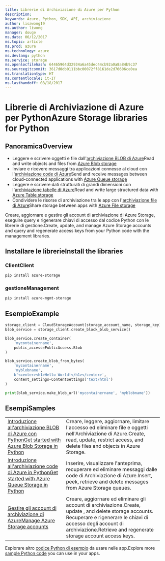 ```yaml
---
title: Librerie di Archiviazione di Azure per Python
description: 
keywords: Azure, Python, SDK, API, archiviazione
author: lisawong19
ms.author: liwong
manager: douge
ms.date: 06/12/2017
ms.topic: article
ms.prod: azure
ms.technology: azure
ms.devlang: python
ms.service: storage
ms.openlocfilehash: 64465964d32934a6a45dec44cb92a0a8a84b9c37
ms.sourcegitcommit: 3617d0db0111bbc00072ff8161de2d76606ce0ea
ms.translationtype: HT
ms.contentlocale: it-IT
ms.lasthandoff: 08/18/2017
---
```

# <a name="azure-storage-libraries-for-python"></a><span data-ttu-id="25037-103">Librerie di Archiviazione di Azure per Python</span><span class="sxs-lookup"><span data-stu-id="25037-103">Azure Storage libraries for Python</span></span>

## <a name="overview"></a><span data-ttu-id="25037-104">Panoramica</span><span class="sxs-lookup"><span data-stu-id="25037-104">Overview</span></span>
- <span data-ttu-id="25037-105">Leggere e scrivere oggetti e file dall'[archiviazione BLOB di Azure](https://docs.microsoft.com/en-us/azure/storage/storage-python-how-to-use-blob-storage)</span><span class="sxs-lookup"><span data-stu-id="25037-105">Read and write objects and files from [Azure Blob storage](https://docs.microsoft.com/en-us/azure/storage/storage-python-how-to-use-blob-storage)</span></span>
- <span data-ttu-id="25037-106">Inviare e ricevere messaggi tra applicazioni connesse al cloud con l'[archiviazione code di Azure](https://docs.microsoft.com/azure/storage/storage-python-how-to-use-queue-storage)</span><span class="sxs-lookup"><span data-stu-id="25037-106">Send and receive messages between cloud-connected applications with [Azure Queue storage](https://docs.microsoft.com/azure/storage/storage-python-how-to-use-queue-storage)</span></span>
- <span data-ttu-id="25037-107">Leggere e scrivere dati strutturati di grandi dimensioni con l'[archiviazione tabelle di Azure](https://docs.microsoft.com/azure/storage/storage-python-how-to-use-table-storage)</span><span class="sxs-lookup"><span data-stu-id="25037-107">Read and write large structured data with [Azure Table storage](https://docs.microsoft.com/azure/storage/storage-python-how-to-use-table-storage)</span></span> 
- <span data-ttu-id="25037-108">Condividere le risorse di archiviazione tra le app con l'[archiviazione file di Azure](https://docs.microsoft.com/azure/storage/storage-python-how-to-use-file-storage)</span><span class="sxs-lookup"><span data-stu-id="25037-108">Share storage between apps with [Azure File storage](https://docs.microsoft.com/azure/storage/storage-python-how-to-use-file-storage)</span></span>

<span data-ttu-id="25037-109">Creare, aggiornare e gestire gli account di archiviazione di Azure Storage, eseguire query e rigenerare chiavi di accesso dal codice Python con le librerie di gestione.</span><span class="sxs-lookup"><span data-stu-id="25037-109">Create, update, and manage Azure Storage accounts and query and regenerate access keys from your Python code with the management libraries.</span></span>

## <a name="install-the-libraries"></a><span data-ttu-id="25037-110">Installare le librerie</span><span class="sxs-lookup"><span data-stu-id="25037-110">Install the libraries</span></span>

### <a name="client"></a><span data-ttu-id="25037-111">Client</span><span class="sxs-lookup"><span data-stu-id="25037-111">Client</span></span>

```bash
pip install azure-storage
```

### <a name="management"></a><span data-ttu-id="25037-112">gestione</span><span class="sxs-lookup"><span data-stu-id="25037-112">Management</span></span>

```bash
pip install azure-mgmt-storage
```

## <a name="example"></a><span data-ttu-id="25037-113">Esempio</span><span class="sxs-lookup"><span data-stu-id="25037-113">Example</span></span>
```python
storage_client = CloudStorageAccount(storage_account_name, storage_key)
blob_service = storage_client.create_block_blob_service()

blob_service.create_container(
    'mycontainername',
    public_access=PublicAccess.Blob
)

blob_service.create_blob_from_bytes(
    'mycontainername',
    'myblobname',
    b'<center><h1>Hello World!</h1></center>',
    content_settings=ContentSettings('text/html')
)

print(blob_service.make_blob_url('mycontainername', 'myblobname'))
```

## <a name="samples"></a><span data-ttu-id="25037-114">Esempi</span><span class="sxs-lookup"><span data-stu-id="25037-114">Samples</span></span>

| | |
|--|--|
| [<span data-ttu-id="25037-115">Introduzione all'archiviazione BLOB di Azure con Python</span><span class="sxs-lookup"><span data-stu-id="25037-115">Get started with Azure Blob Storage in Python</span></span>](https://azure.microsoft.com/resources/samples/storage-blob-python-getting-started/) | <span data-ttu-id="25037-116">Creare, leggere, aggiornare, limitare l'accesso ed eliminare file e oggetti nell'Archiviazione di Azure.</span><span class="sxs-lookup"><span data-stu-id="25037-116">Create, read, update, restrict access, and delete files and objects in Azure Storage.</span></span> |
| [<span data-ttu-id="25037-117">Introduzione all'archiviazione code di Azure in Python</span><span class="sxs-lookup"><span data-stu-id="25037-117">Get started with Azure Queue Storage in Python</span></span>](https://azure.microsoft.com/resources/samples/storage-queue-python-getting-started/) | <span data-ttu-id="25037-118">Inserire, visualizzare l'anteprima, recuperare ed eliminare messaggi dalle code di Archiviazione di Azure.</span><span class="sxs-lookup"><span data-stu-id="25037-118">Insert, peek, retrieve and delete messages from Azure Storage queues.</span></span> | 
| [<span data-ttu-id="25037-119">Gestire gli account di archiviazione di Azure</span><span class="sxs-lookup"><span data-stu-id="25037-119">Manage Azure Storage accounts</span></span>](https://azure.microsoft.com/resources/samples/storage-python-manage) | <span data-ttu-id="25037-120">Creare, aggiornare ed eliminare gli account di archiviazione.</span><span class="sxs-lookup"><span data-stu-id="25037-120">Create, update , and delete storage accounts.</span></span> <span data-ttu-id="25037-121">Recuperare e rigenerare le chiavi di accesso degli account di archiviazione.</span><span class="sxs-lookup"><span data-stu-id="25037-121">Retrieve and regenerate storage account access keys.</span></span>

<span data-ttu-id="25037-122">Esplorare altro [codice Python di esempio](https://azure.microsoft.com/resources/samples/?platform=python) da usare nelle app.</span><span class="sxs-lookup"><span data-stu-id="25037-122">Explore more [sample Python code](https://azure.microsoft.com/resources/samples/?platform=python) you can use in your apps.</span></span>